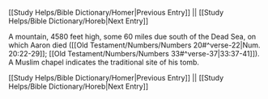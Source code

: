 [[Study Helps/Bible Dictionary/Homer|Previous Entry]]  ||  [[Study Helps/Bible Dictionary/Horeb|Next Entry]]

 A mountain, 4580 feet high, some 60 miles due south of the Dead Sea, on which Aaron died ([[Old Testament/Numbers/Numbers 20#^verse-22|Num. 20:22-29]]; [[Old Testament/Numbers/Numbers 33#^verse-37|33:37-41]]). A Muslim chapel indicates the traditional site of his tomb.

[[Study Helps/Bible Dictionary/Homer|Previous Entry]]  ||  [[Study Helps/Bible Dictionary/Horeb|Next Entry]]